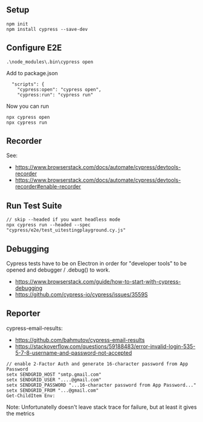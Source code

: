
## Setup
```
npm init
npm install cypress --save-dev
```

## Configure E2E
```
.\node_modules\.bin\cypress open
```

Add to package.json
```
  "scripts": {
    "cypress:open": "cypress open",
    "cypress:run": "cypress run"
```

Now you can run
```
npx cypress open
npx cypress run
```

## Recorder
See:
* https://www.browserstack.com/docs/automate/cypress/devtools-recorder
* https://www.browserstack.com/docs/automate/cypress/devtools-recorder#enable-recorder

## Run Test Suite
```
// skip --headed if you want headless mode
npx cypress run --headed --spec "cypress/e2e/test_uitestingplayground.cy.js"
```

## Debugging
Cypress tests have to be on Electron in order for "developer tools" to be opened and debugger / .debug() to work. 
* https://www.browserstack.com/guide/how-to-start-with-cypress-debugging
* https://github.com/cypress-io/cypress/issues/3559S

## Reporter
cypress-email-results:
* https://github.com/bahmutov/cypress-email-results
* https://stackoverflow.com/questions/59188483/error-invalid-login-535-5-7-8-username-and-password-not-accepted

```
// enable 2-Factor Auth and generate 16-character password from App Password
setx SENDGRID_HOST "smtp.gmail.com"
setx SENDGRID_USER "....@gmail.com"
setx SENDGRID_PASSWORD "...16-character password from App Password..."
setx SENDGRID_FROM "...@gmail.com"
Get-ChildItem Env:
```
Note: Unfortunatelly doesn't leave stack trace for failure, but at least it gives the metrics